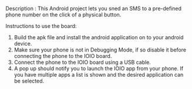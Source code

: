 Description :
This Android project lets you sned an SMS to a pre-defined phone number on the click of a physical button. 

Instructions to use the board:
1) Build the apk file and install the android application on to your android device.
2) Make sure your phone is not in Debugging Mode, if so disable it before connecting the phone to the IOIO board.
3) Connect the phone to the IOIO board using a USB cable.
4) A pop up should notify you to launch the IOIO app from your phone. If you have multiple apps a list is shown and the desired application can be selected.
